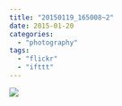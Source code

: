 ```yaml
---
title: "20150119_165008~2"
date: 2015-01-20
categories: 
  - "photography"
tags: 
  - "flickr"
  - "ifttt"
---
```


![](https://farm9.staticflickr.com/8653/16140436767_e8ddd0e09b_b.jpg)
